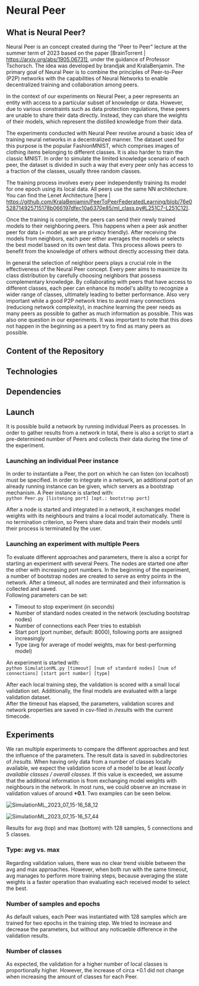 # Neural Peer

## What is Neural Peer?
Neural Peer is an concept created during the "Peer to Peer" lecture at the summer term of 2023 based on the paper [BrainTorrent | https://arxiv.org/abs/1905.06731], under the guidance of Professor Tschorsch. The idea was developed by brandjak and KralaBenjamin. The primary goal of Neural Peer is to combine the principles of Peer-to-Peer (P2P) networks with the capabilities of Neural Networks to enable decentralized training and collaboration among peers.

In the context of our experiments on Neural Peer, a peer represents an entity with access to a particular subset of knowledge or data. However, due to various constraints such as data protection regulations, these peers are unable to share their data directly. Instead, they can share the weights of their models, which represent the distilled knowledge from their data.


The experiments conducted with Neural Peer revolve around a basic idea of training neural networks in a decentralized manner. The dataset used for this purpose is the popular FashionMNIST, which comprises images of clothing items belonging to different classes. It is also harder to train the classic MNIST. In order to simulate the limited knowledge scenario of each peer, the dataset is divided in such a way that every peer only has access to a fraction of the classes, usually three random classes.

The training process involves every peer independently training its model for one epoch using its local data. All peers use the same NN architecture. You can find the Lenet Architecture [here | https://github.com/KralaBenjamin/PeerToPeerFederatedLearning/blob/76e0528714925715178b066197dfec10a6370e85/ml_class.py#L251C7-L251C12].


Once the training is complete, the peers can send their newly trained models to their neighboring peers.
This happens when a peer ask another peer for data (= model as we are privacy friendly).
After receiving the models from neighbors, each peer either averages the models or selects the best model based on its own test data. This process allows peers to benefit from the knowledge of others without directly accessing their data.



In general the selection of neighbor peers plays a crucial role in the effectiveness of the Neural Peer concept. Every peer aims to maximize its class distribution by carefully choosing neighbors that possess complementary knowledge. By collaborating with peers that have access to different classes, each peer can enhance its model's ability to recognize a wider range of classes, ultimately leading to better performance. Also very important while a good P2P network tries to avoid many connections (reduciong network complexity), in machine learning the peer needs as many peers as possible to gather as much information as possible. This was also one question in our experiments.
It was important to note that this does not happen in the beginning as a peert try to find as many peers as possible.


## Content of the Repository 

## Technologies

## Dependencies

## Launch
It is possible build a network by running individual Peers as processes.
In order to gather results from a network in total, there is also a script
to start a pre-determined number of Peers and collects their data during the
time of the experiment.
### Launching an individual Peer instance
In order to instantiate a Peer, the port on which he can listen (on localhost)
must be specified. In order to integrate in a netowrk, an additional port of an
already running instance can be given, which servers as a bootstrap mechanism.
A Peer instance is started with:\
`python Peer.py [listening port] [opt.: bootstrap port]`

After a node is started and integrated in a network, it exchanges model weights
with its neighbours and trains a local model automatically. There is no
termination criterion, so Peers share data and train their models until their
process is terminated by the user.
### Launching an experiment with multiple Peers
To evaluate different approaches and parameters, there is also a script for
starting an experiment with several Peers. The nodes are started one after the
other with increasing port numbers. In the beginning of the experiment, a number
of bootstrap nodes are created to serve as entry points in the network.
After a timeout, all nodes are terminated and their information is collected
and saved.\
Following parameters can be set:
* Timeout to stop experiment (in seconds)
* Number of standard nodes created in the network (excluding bootstrap nodes)
* Number of connections each Peer tries to establish
* Start port (port number, default: 8000), following ports are assigned increasingly
* Type (avg for average of model weights, max for best-performing model)

An experiment is started with:\
`python SimulationML.py [timeout] [num of standard nodes] [num of connections] [start port number] [type]`

After each local training step, the validation is scored with a small local
validation set. Additionally, the final models are evaluated with a large
validation dataset.\
After the timeout has elapsed, the parameters, validation scores and network
properties are saved in csv-filed in */results* with the current
timecode.

## Experiments
We ran multiple experiments to compare the different approaches and test the
influence of the parameters. The result data is saved in subdirectories of
*/results*. When having only data from a number of classes locally available,
we expect the validation score of a model to be at least
*locally available classes / overall classes*. If this value is exceeded, we
assume that the additional information is from exchanging model weights
with neighbours in the network. In most runs, we could observe an increase in
 validation values of around **+0.1**. Two examples can be seen below.

 ![SimulationML_2023_07_15-16_58_12](https://github.com/KralaBenjamin/PeerToPeerFederatedLearning/assets/23062484/480a12fa-f986-4f19-85d3-db98307bd4c1)

 ![SimulationML_2023_07_15-16_57_44](https://github.com/KralaBenjamin/PeerToPeerFederatedLearning/assets/23062484/0f646019-f5d1-4b36-946a-d382181dd0ff)

Results for avg (top) and max (bottom) with 128 samples, 5 connections and 5 classes.
 
 ### Type: avg vs. max
 Regarding validation values, there was no clear trend visible between the
 avg and max approaches. However, when both run with the same timeout, avg
 manages to perform more training steps, because averaging the state weights is
 a faster operation than evaluating each received model to select the best.
 ### Number of samples and epochs
 As default values, each Peer was instantiated with 128 samples which are
 trained for two epochs in the training step. We tried to increase and decrease
 the parameters, but without any noticaeble difference in the validation
 results.
 ### Number of classes
 As expected, the validation for a higher number of local classes is
 proportionally higher. However, the increase of circa +0.1 did not change when
 increasing the amount of classes for each Peer.
